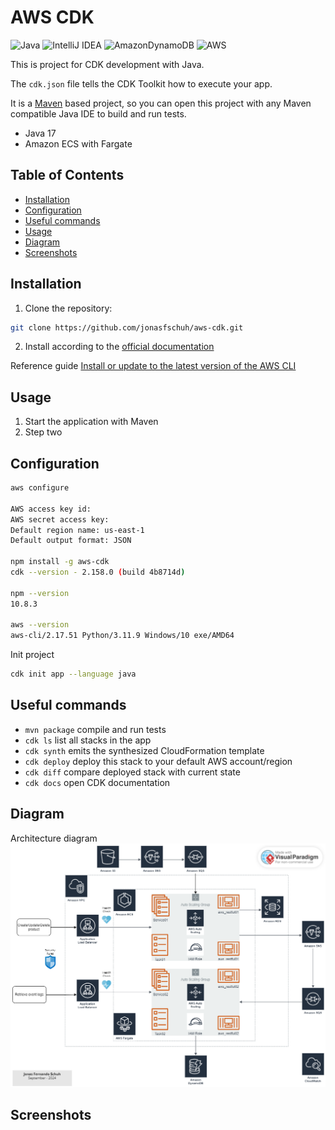 # AWS CDK 

![Java](https://img.shields.io/badge/java-%23ED8B00.svg?style=for-the-badge&logo=openjdk&logoColor=white)
![IntelliJ IDEA](https://img.shields.io/badge/IntelliJIDEA-000000.svg?style=for-the-badge&logo=intellij-idea&logoColor=white)
![AmazonDynamoDB](https://img.shields.io/badge/Amazon%20DynamoDB-4053D6?style=for-the-badge&logo=Amazon%20DynamoDB&logoColor=white)
![AWS](https://img.shields.io/badge/AWS-%23FF9900.svg?style=for-the-badge&logo=amazon-aws&logoColor=white)


This is project for CDK development with Java.

The `cdk.json` file tells the CDK Toolkit how to execute your app.

It is a [Maven](https://maven.apache.org/) based project, so you can open this project with any Maven compatible Java IDE to build and run tests.

- Java 17
- Amazon ECS with Fargate 

## Table of Contents

- [Installation](#installation)
- [Configuration](#configuration)
- [Useful commands](#useful-commands)
- [Usage](#usage)
- [Diagram](#diagram)
- [Screenshots](#screenshots)

## Installation

1. Clone the repository:

```bash
git clone https://github.com/jonasfschuh/aws-cdk.git
```

2. Install according to the [official documentation](https://docs.aws.amazon.com/cdk/latest/guide/work-with-cdk-java.html)
 

Reference guide [Install or update to the latest version of the AWS CLI](https://docs.aws.amazon.com/cli/latest/userguide/getting-started-install.html)


## Usage

1. Start the application with Maven
2. Step two 

## Configuration 

```bash
aws configure

AWS access key id:
AWS secret access key:
Default region name: us-east-1
Default output format: JSON

npm install -g aws-cdk
cdk --version - 2.158.0 (build 4b8714d) 

npm --version 
10.8.3

aws --version
aws-cli/2.17.51 Python/3.11.9 Windows/10 exe/AMD64
```

Init project
```bash
cdk init app --language java
``` 

## Useful commands

* `mvn package`     compile and run tests
* `cdk ls`          list all stacks in the app
* `cdk synth`       emits the synthesized CloudFormation template
* `cdk deploy`      deploy this stack to your default AWS account/region
* `cdk diff`        compare deployed stack with current state
* `cdk docs`        open CDK documentation


## Diagram

Architecture diagram
![](https://github.com/jonasfschuh/aws-cdk/blob/master/docs/img/AWS%20CDK_v2.png?raw=true&sanitize=true)


## Screenshots







